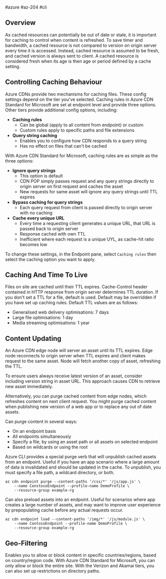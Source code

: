#azure #az-204 #cli 

## Overview
As cached resources can potentially be out of date or stale, it is important for caching to control when content is refreshed.
To save timer and bandwidth, a cached resource is not compared to version on origin server every time it is accessed.
Instead, cached resource is assumed to be fresh, and cached version is always sent to client.
A cached resource is considered fresh when its age is then age or period defined by a cache setting.

## Controlling Caching Behaviour
Azure CDNs provide two mechanisms for caching files.
These config settings depend on the tier you've selected.
Caching rules in Azure CDN Standard for Microsoft are set at endpoint level and provide three options.
Other tiers provide additional config options, including:
- __Caching rules__
	- Can be global (apply to all content from endpoint) or custom
	- Custom rules apply to specific paths and file extensions
- __Query string caching__
	- Enables you to configure how CDN responds to a query string
	- Has no effect on files that can't be cached

With Azure CDN Standard for Microsoft, caching rules are as simple as the three options:
- __Ignore query strings__
	- This option is default
	- CDN POP simply passes request and any query strings directly to origin server on first request and caches the asset
	- New requests for same asset will ignore any query strings until TTL expires
- __Bypass caching for query strings__
	- Each query request from client is passed directly to origin server with no caching
- __Cache every unique URL__
	- Every time a requesting client generates a unique URL, that URL is passed back to origin server
	- Response cached with own TTL
	- Inefficient where each request is a unique UYL, as cache-hit ratio becomes low

To change these settings, in the Endpoint pane, select `Caching rules` then select the caching option you want to apply.

## Caching And Time To Live
Files on site are cached until their TTL expires.
Cache-Control header contained in HTTP response from origin server determines TTL duration.
If you don't set a TTL for a file, default is used.
Default may be overridden if you have set up caching rules.
Default TTL values are as follows:
- Generalised web delivery optimisations: 7 days
- Large file optimisations: 1 day
- Media streaming optimisations: 1 year

## Content Updating
An Azure CDN edge node will server an asset until its TTL expires.
Edge node reconnects to origin server when TTL expires and client makes request to the same asset.
Node will fetch another copy of asset, refreshing the TTL.

To ensure users always receive latest version of an asset, consider including version string in asset URL.
This approach causes CDN to retrieve new asset immediately.

Alternatively, you can purge cached content from edge nodes, which refreshes content on next client request.
You might purge cached content when publishing new version of a web app or to replace any out of date assets.

Can purge content in several ways:
- On an endpoint basis
- All endpoints simultaneously
- Specify a file, by using an asset path or all assets on selected endpoint
- Based on wildcards or using the root

Azure CLI provides a special purge verb that will unpublish cached assets from an endpoint.
Useful if you have an app scenario where a large amount of data is invalidated and should be updated in the cache.
To unpublish, you must specify a file path, a wildcard directory, or both.
```shell
az cdn endpoint purge --content-paths '/css/*' '/js/app.js' \
	--name ConstosoEndpoint --profile-name DemoProfile \
	--resource-group example-rg
```

Can also preload assets into an endpoint.
Useful for scenarios where app creates a large number of assets, and may want to improve user experience by prepopulating cache before any actual requests occur.
```shell
az cdn endpoint load --content-paths '/img/*' '/js/module.js' \
	--name ContosoEndpoint --profile-name DemoProfile \
	--resource-group example-rg
```

## Geo-Filtering
Enables you to allow or block content in specific countries/regions, based on country/region code.
With Azure CDN Standard for Microsoft, you can only allow or block the entire site.
With the Verizon and Akamai tiers, you can also set up restrictions on directory paths.